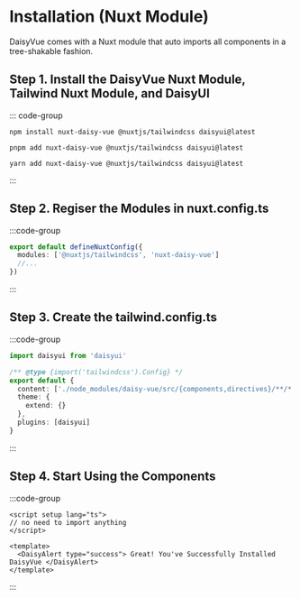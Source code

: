 # Installation (Nuxt Module)

DaisyVue comes with a Nuxt module that auto imports all components in a tree-shakable fashion.

## Step 1. Install the DaisyVue Nuxt Module, Tailwind Nuxt Module, and DaisyUI

::: code-group

```npm
npm install nuxt-daisy-vue @nuxtjs/tailwindcss daisyui@latest
```

```pnpm
pnpm add nuxt-daisy-vue @nuxtjs/tailwindcss daisyui@latest
```

```yarn
yarn add nuxt-daisy-vue @nuxtjs/tailwindcss daisyui@latest
```

:::

## Step 2. Regiser the Modules in nuxt.config.ts

:::code-group

```ts [nuxt.config.ts]
export default defineNuxtConfig({
  modules: ['@nuxtjs/tailwindcss', 'nuxt-daisy-vue']
  //...
})
```

:::

## Step 3. Create the tailwind.config.ts

:::code-group

```ts [tailwind.config.ts]
import daisyui from 'daisyui'

/** @type {import('tailwindcss').Config} */
export default {
  content: ['./node_modules/daisy-vue/src/{components,directives}/**/*.vue'],
  theme: {
    extend: {}
  },
  plugins: [daisyui]
}
```

:::

## Step 4. Start Using the Components

:::code-group

```vue [App.vue]
<script setup lang="ts">
// no need to import anything
</script>

<template>
  <DaisyAlert type="success"> Great! You've Successfully Installed DaisyVue </DaisyAlert>
</template>
```

:::
